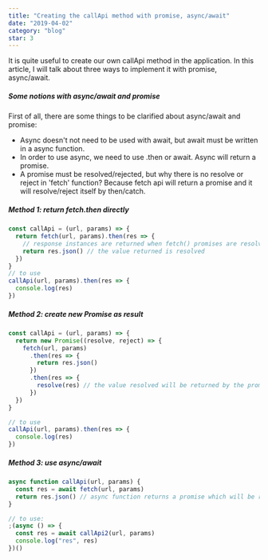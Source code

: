 ```yaml
---
title: "Creating the callApi method with promise, async/await"
date: "2019-04-02"
category: "blog"
star: 3
---
```


It is quite useful to create our own callApi method in the application. In this article, I will talk about three ways to implement it with promise, async/await.

##### Some notions with async/await and promise

First of all, there are some things to be clarified about async/await and promise:

- Async doesn't not need to be used with await, but await must be written in a async function.
- In order to use async, we need to use .then or await. Async will return a promise.
- A promise must be resolved/rejected, but why there is no resolve or reject in 'fetch' function? Because fetch api will return a promise and it will resolve/reject itself by then/catch.

##### Method 1: return fetch.then directly

```js
const callApi = (url, params) => {
  return fetch(url, params).then(res => {
    // response instances are returned when fetch() promises are resolved.
    return res.json() // the value returned is resolved
  })
}
// to use
callApi(url, params).then(res => {
  console.log(res)
})
```

##### Method 2: create new Promise as result

```js
const callApi = (url, params) => {
  return new Promise((resolve, reject) => {
    fetch(url, params)
      .then(res => {
        return res.json()
      })
      .then(res => {
        resolve(res) // the value resolved will be returned by the promise
      })
  })
}

// to use
callApi(url, params).then(res => {
  console.log(res)
})
```

##### Method 3: use async/await

```js
async function callApi(url, params) {
  const res = await fetch(url, params)
  return res.json() // async function returns a promise which will be resolved with the returned value
}

// to use:
;(async () => {
  const res = await callApi2(url, params)
  console.log("res", res)
})()
```

